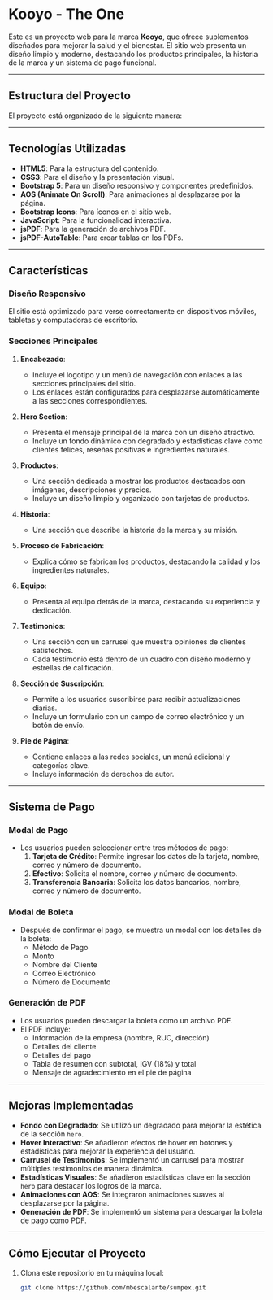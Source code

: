 # Kooyo - The One

Este es un proyecto web para la marca **Kooyo**, que ofrece suplementos diseñados para mejorar la salud y el bienestar. El sitio web presenta un diseño limpio y moderno, destacando los productos principales, la historia de la marca y un sistema de pago funcional.

---

## Estructura del Proyecto

El proyecto está organizado de la siguiente manera:


---

## Tecnologías Utilizadas

- **HTML5**: Para la estructura del contenido.
- **CSS3**: Para el diseño y la presentación visual.
- **Bootstrap 5**: Para un diseño responsivo y componentes predefinidos.
- **AOS (Animate On Scroll)**: Para animaciones al desplazarse por la página.
- **Bootstrap Icons**: Para íconos en el sitio web.
- **JavaScript**: Para la funcionalidad interactiva.
- **jsPDF**: Para la generación de archivos PDF.
- **jsPDF-AutoTable**: Para crear tablas en los PDFs.

---

## Características

### Diseño Responsivo
El sitio está optimizado para verse correctamente en dispositivos móviles, tabletas y computadoras de escritorio.

### Secciones Principales
1. **Encabezado**:
   - Incluye el logotipo y un menú de navegación con enlaces a las secciones principales del sitio.
   - Los enlaces están configurados para desplazarse automáticamente a las secciones correspondientes.

2. **Hero Section**:
   - Presenta el mensaje principal de la marca con un diseño atractivo.
   - Incluye un fondo dinámico con degradado y estadísticas clave como clientes felices, reseñas positivas e ingredientes naturales.

3. **Productos**:
   - Una sección dedicada a mostrar los productos destacados con imágenes, descripciones y precios.
   - Incluye un diseño limpio y organizado con tarjetas de productos.

4. **Historia**:
   - Una sección que describe la historia de la marca y su misión.

5. **Proceso de Fabricación**:
   - Explica cómo se fabrican los productos, destacando la calidad y los ingredientes naturales.

6. **Equipo**:
   - Presenta al equipo detrás de la marca, destacando su experiencia y dedicación.

7. **Testimonios**:
   - Una sección con un carrusel que muestra opiniones de clientes satisfechos.
   - Cada testimonio está dentro de un cuadro con diseño moderno y estrellas de calificación.

8. **Sección de Suscripción**:
   - Permite a los usuarios suscribirse para recibir actualizaciones diarias.
   - Incluye un formulario con un campo de correo electrónico y un botón de envío.

9. **Pie de Página**:
   - Contiene enlaces a las redes sociales, un menú adicional y categorías clave.
   - Incluye información de derechos de autor.

---

## Sistema de Pago

### Modal de Pago
- Los usuarios pueden seleccionar entre tres métodos de pago:
  1. **Tarjeta de Crédito**: Permite ingresar los datos de la tarjeta, nombre, correo y número de documento.
  2. **Efectivo**: Solicita el nombre, correo y número de documento.
  3. **Transferencia Bancaria**: Solicita los datos bancarios, nombre, correo y número de documento.

### Modal de Boleta
- Después de confirmar el pago, se muestra un modal con los detalles de la boleta:
  - Método de Pago
  - Monto
  - Nombre del Cliente
  - Correo Electrónico
  - Número de Documento

### Generación de PDF
- Los usuarios pueden descargar la boleta como un archivo PDF.
- El PDF incluye:
  - Información de la empresa (nombre, RUC, dirección)
  - Detalles del cliente
  - Detalles del pago
  - Tabla de resumen con subtotal, IGV (18%) y total
  - Mensaje de agradecimiento en el pie de página

---

## Mejoras Implementadas

- **Fondo con Degradado**: Se utilizó un degradado para mejorar la estética de la sección `hero`.
- **Hover Interactivo**: Se añadieron efectos de hover en botones y estadísticas para mejorar la experiencia del usuario.
- **Carrusel de Testimonios**: Se implementó un carrusel para mostrar múltiples testimonios de manera dinámica.
- **Estadísticas Visuales**: Se añadieron estadísticas clave en la sección `hero` para destacar los logros de la marca.
- **Animaciones con AOS**: Se integraron animaciones suaves al desplazarse por la página.
- **Generación de PDF**: Se implementó un sistema para descargar la boleta de pago como PDF.

---

## Cómo Ejecutar el Proyecto

1. Clona este repositorio en tu máquina local:
   ```bash
   git clone https://github.com/mbescalante/sumpex.git
